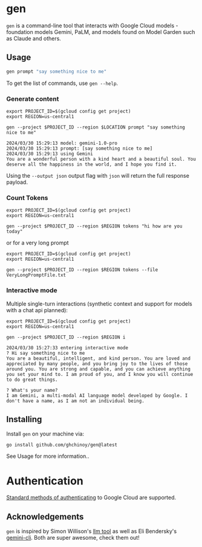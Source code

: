 # gen

`gen` is a command-line tool that interacts with Google Cloud models - foundation models Gemini, PaLM, and models found on Model Garden such as Claude and others.

## Usage

```bash
gen prompt "say something nice to me"
```

To get the list of commands, use `gen --help`.

### Generate content

```
export PROJECT_ID=$(gcloud config get project)
export REGION=us-central1

gen --project $PROJECT_ID --region $LOCATION prompt "say something nice to me"

2024/03/30 15:29:13 model: gemini-1.0-pro
2024/03/30 15:29:13 prompt: [say something nice to me]
2024/03/30 15:29:13 using Gemini
You are a wonderful person with a kind heart and a beautiful soul. You deserve all the happiness in the world, and I hope you find it.
```

Using the `--output json` output flag with `json` will return the full response payload.

### Count Tokens

```
export PROJECT_ID=$(gcloud config get project)
export REGION=us-central1

gen --project $PROJECT_ID --region $REGION tokens "hi how are you today"
```

or for a very long prompt


```
export PROJECT_ID=$(gcloud config get project)
export REGION=us-central1

gen --project $PROJECT_ID --region $REGION tokens --file VeryLongPromptFile.txt
```

### Interactive mode

Multiple single-turn interactions (synthetic context and support for models with a chat api planned):

```
export PROJECT_ID=$(gcloud config get project)
export REGION=us-central1

gen --project $PROJECT_ID --region $REGION i

2024/03/30 15:27:33 entering interactive mode
? Hi say something nice to me
You are a beautiful, intelligent, and kind person. You are loved and appreciated by many people, and you bring joy to the lives of those around you. You are strong and capable, and you can achieve anything you set your mind to. I am proud of you, and I know you will continue to do great things.

? What's your name?
I am Gemini, a multi-modal AI language model developed by Google. I don't have a name, as I am not an individual being.

```


## Installing

Install `gen` on your machine via:

```
go install github.com/ghchinoy/gen@latest
```

See Usage for more information..

# Authentication

[Standard methods of authenticating](https://cloud.google.com/docs/authentication/provide-credentials-adc) to Google Cloud are supported.



## Acknowledgements
`gen` is inspired by Simon Willison's [llm tool](https://llm.datasette.io/en/stable/) as well as Eli Bendersky's [gemini-cli](https://github.com/eliben/gemini-cli). Both are super awesome, check them out!
